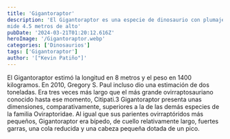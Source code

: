 ```yaml
---
title: 'Gigantoraptor'
description: 'El Gigantoraptor es una especie de dinosaurio con plumaje parecido a un avestruz pero más grnade que 
mide 4.5 metros de alto'
pubDate: '2024-03-21T01:20:12.616Z'
heroImage: '/Gigantoraptor.webp'
categories: ['Dinosaurios']
tags: ['Gigantoraptor']
author: '["Kevin Patiño"]'
---
```


El Gigantoraptor estimó la longitud en 8 metros y el peso en 1400 kilogramos.​ En 2010, Gregory S. Paul incluso dio una estimación de dos toneladas.​ Era tres veces más largo que el más grande ovirraptosauriano conocido hasta ese momento, Citipati.3​ Gigantoraptor presenta unas dimensiones, comparativamente, superiores a la de las demás especies de la familia Oviraptoridae. Al igual que sus parientes ovirraptóridos más pequeños, Gigantoraptor era bípedo, de cuello relativamente largo, fuertes garras, una cola reducida y una cabeza pequeña dotada de un pico.